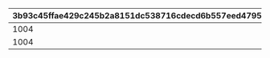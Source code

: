 |3b93c45ffae429c245b2a8151dc538716cdecd6b557eed47959c34ea325985ec|483bce02850438b69df5f8e18fdfb61d26923839ea39800e0adc118288022217|a695853a61e18f4b03d49c88f9838860f2ac4ebeb1ab3e6fe5551f2e54df819a|cfdd6d4e38f9b341fd95748d4fca2e45d0c2f8657f663783035f90b2112efbb5|779002a307dd75065478a1a7932986141138326d9746afdffb371c175b076973|8a337f854f26bf89d0e00ad3c5fbac7fa80d6a671e90cf775fc2d2c8cd4eae18|0834f723c54236cf69ad43aee73a483e68737019de4088cd076d147c0d6191b4|59491f1d6248b2857ec78a8c09be67d147a15273a74c0ce36aee228c0d1b5071|
| --- | --- | --- | --- | --- | --- | --- | --- |
|1004|4|0|1|5|0|200|804100401|
|1004|1|0|2|5|0|0|804100402|